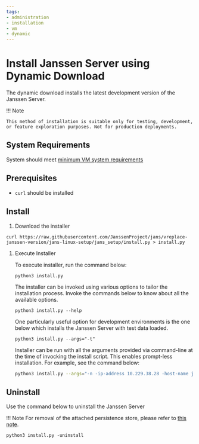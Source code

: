 ```yaml
---
tags:
- administration
- installation
- vm
- dynamic
---
```


# Install Janssen Server using Dynamic Download

The dynamic download installs the latest development version of the Janssen Server.

!!! Note

    This method of installation is suitable only for testing, development, or feature exploration purposes. Not for production deployments.

## System Requirements

System should meet [minimum VM system requirements](vm-requirements.md)

## Prerequisites

- `curl` should be installed

## Install

1. Download the installer
```
curl https://raw.githubusercontent.com/JanssenProject/jans/vreplace-janssen-version/jans-linux-setup/jans_setup/install.py > install.py
```

1. Execute Installer

   To execute installer, run the command below:

   ```text
   python3 install.py
   ```

   The installer can be invoked using various options to tailor the 
   installation process. Invoke the commands below to know about all the 
   available options.

   ```
   python3 install.py --help
   ```

   One particularly useful option for development environments is the one 
   below which installs the Janssen Server with test data loaded.

   ```    
   python3 install.py --args="-t"
   ```

   Installer can be run with all the arguments provided via command-line
   at the time of invocking the install script. This enables prompt-less
   installation. For example, see the command below:

   ```bash
   python3 install.py --args="-n -ip-address 10.229.38.28 -host-name jans-opensuse -city ah -state gj -country in -org-name gluu -email dhaval@gluu.org -jans-max-mem 26349 -admin-password admin --with-casa --install-jans-keycloak-link -t"
   ```



## Uninstall

Use the command below to uninstall the Janssen Server

!!! Note
For removal of the attached persistence store, please refer to [this note](../install-faq.md#does-the-janssen-server-uninstall-process-remove-the-data-store-as-well).

```
python3 install.py -uninstall
```
